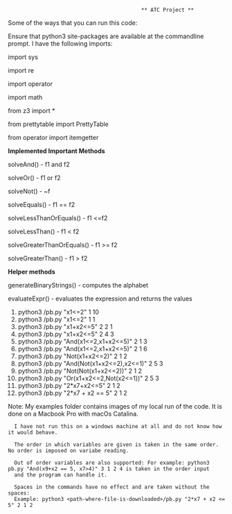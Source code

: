                                                ** ATC Project ** 

Some of the ways that you can run this code:

Ensure that python3 site-packages are available at the commandline prompt. I have the following imports:

import sys

import re

import operator

import math

from z3 import *

from prettytable import PrettyTable

from operator import itemgetter

**Implemented Important Methods**

solveAnd() - f1 and f2 

solveOr() - f1 or f2

solveNot() - ~f

solveEquals() - f1 == f2

solveLessThanOrEquals() - f1 <=f2

solveLessThan() - f1 < f2

solveGreaterThanOrEquals() - f1 >= f2

solveGreaterThan() - f1 > f2

**Helper methods**

generateBinaryStrings() - computes the alphabet

evaluateExpr() - evaluates the expression and returns the values

1. python3 <path-where-file-is-downloaded>/pb.py "x1<=2" 1 10
2. python3 <path-where-file-is-downloaded>/pb.py "x1<=2" 1 1
3. python3 <path-where-file-is-downloaded>/pb.py "x1+x2<=5" 2 2 1
4. python3 <path-where-file-is-downloaded>/pb.py "x1+x2<=5" 2 4 3
5. python3 <path-where-file-is-downloaded>/pb.py "And(x1<=2,x1+x2<=5)" 2 1 3
6. python3 <path-where-file-is-downloaded>/pb.py "And(x1<=2,x1+x2<=5)" 2 1 6
7. python3 <path-where-file-is-downloaded>/pb.py "Not(x1+x2<=2)" 2 1 2
8. python3 <path-where-file-is-downloaded>/pb.py "And(Not(x1+x2<=2),x2<=1)" 2 5 3
9. python3 <path-where-file-is-downloaded>/pb.py "Not(Not(x1+x2<=2))" 2 1 2
10. python3 <path-where-file-is-downloaded>/pb.py "Or(x1+x2<=2,Not(x2<=1))" 2 5 3
11. python3 <path-where-file-is-downloaded>/pb.py "2*x7+x2<=5" 2 1 2
12. python3 <path-where-file-is-downloaded>/pb.py "2*x7 + x2 == 5" 2 1 2

Note: My examples folder contains images of my local run of the code. It is done on a Macbook Pro with macOs Catalina. 
  
      I have not run this on a windows machine at all and do not know how it would behave.
     
      The order in which variables are given is taken in the same order. No order is imposed on variabe reading.
  
      Out of order variables are also supported: For example: python3 pb.py "And(x9+x2 == 5, x7>4)" 3 1 2 4 is taken in the order input 
      and the program can handle it.
   
      Spaces in the commands have no effect and are taken without the spaces: 
      Example: python3 <path-where-file-is-downloaded>/pb.py "2*x7 + x2 <= 5" 2 1 2
 
